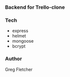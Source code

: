 ### Backend for Trello-clone

### Tech

- express
- helmet
- mongoose
- bcrypt

### Author

Greg Fletcher
